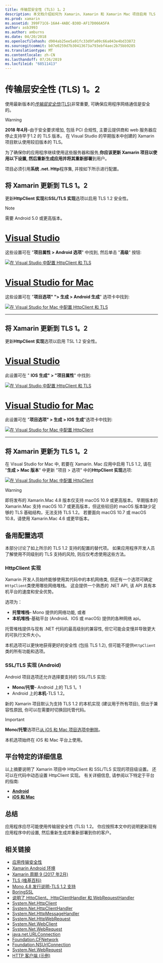 ```yaml
---
title: 传输层安全性 (TLS) 1。2
description: 本文档介绍如何为 Xamarin、Xamarin 和 Xamarin Mac 项目启用 TLS 1.2。 它演示了如何在 Visual Studio 2019 和 Visual Studio for Mac 中执行此操作。
ms.prod: xamarin
ms.assetid: 399F71C6-16A4-4ABC-B30D-AF17D066A5FA
author: asb3993
ms.author: amburns
ms.date: 04/20/2018
ms.openlocfilehash: d904ab25ee5a91fc33d9fa09c66a043e4bd33872
ms.sourcegitcommit: b07e0259d7b30413673a793ebf4aec2b75bb9285
ms.translationtype: MT
ms.contentlocale: zh-CN
ms.lasthandoff: 07/26/2019
ms.locfileid: "68511413"
---
```

# <a name="transport-layer-security-tls-12"></a>传输层安全性 (TLS) 1。2

使用最新版本的[_传输层安全性_(TLS)](https://en.wikipedia.org/wiki/Transport_Layer_Security)非常重要, 可确保应用程序网络通信是安全的。

> [!WARNING]
> **2018 年4月**–由于安全要求增加, 包括 PCI 合规性, 主要云提供商和 web 服务器应停止支持早于1.2 的 TLS 版本。  在 Visual Studio 的早期版本中创建的 Xamarin 项目默认使用较旧版本的 TLS。
>
> 为了确保你的应用程序继续使用这些服务器和服务,**你应该更新 Xamarin 项目以使用以下设置, 然后重新生成应用并将其重新部署**到用户。

项目必须引用**系统 .net. Http**程序集, 并按如下所示进行配置。

## <a name="update-xamarinandroid-to-tls-12"></a>将 Xamarin 更新到 TLS 1。2

更新**HttpClient 实现**和**SSL/TLS 实现**选项以启用 TLS 1.2 安全性。

> [!NOTE]
> 需要 Android 5.0 或更高版本。

# <a name="visual-studiotabwindows"></a>[Visual Studio](#tab/windows)

这些设置可在 "**项目属性 > Android 选项**" 中找到, 然后单击 "**高级**" 按钮:

[![在 Visual Studio 中配置 HttpClient 和 TLS](transport-layer-security-images/android-win-sml.png)](transport-layer-security-images/android-win.png#lightbox)

# <a name="visual-studio-for-mactabmacos"></a>[Visual Studio for Mac](#tab/macos)

这些设置可在 "**项目选项" "> 生成 > Android 生成**" 选项卡中找到:

[![在 Visual Studio for Mac 中配置 HttpClient 和 TLS](transport-layer-security-images/android-mac-sml.png)](transport-layer-security-images/android-mac.png#lightbox)

-----

## <a name="update-xamarinios-to-tls-12"></a>将 Xamarin 更新到 TLS 1。2

更新**HttpClient 实现**选项以启用 TSL 1.2 安全性。

# <a name="visual-studiotabwindows"></a>[Visual Studio](#tab/windows)

此设置可在 " **IOS 生成" > "项目属性**" 中找到:

[![在 Visual Studio 中配置 HttpClient 和 TLS](transport-layer-security-images/ios-win-sml.png)](transport-layer-security-images/ios-win.png#lightbox)

# <a name="visual-studio-for-mactabmacos"></a>[Visual Studio for Mac](#tab/macos)

此设置可在 "**项目选项" > 生成 > IOS 生成**"选项卡中找到:

[![在 Visual Studio for Mac 中配置 HttpClient](transport-layer-security-images/ios-mac-sml.png)](transport-layer-security-images/ios-mac.png#lightbox)

-----

## <a name="update-xamarinmac-to-tls-12"></a>将 Xamarin 更新为 TLS 1。2

在 Visual Studio for Mac 中, 若要在 Xamarin. Mac 应用中启用 TLS 1.2, 请在 "**生成 > Mac 版本**" 中更新 "项目 > 选项" 中的**HttpClient 实现**选项:

[![在 Visual Studio for Mac 中配置 HttpClient](transport-layer-security-images/macos-mac-sml.png)](transport-layer-security-images/macos-mac.png#lightbox)

> [!WARNING]
> 即将发布的 Xamarin.Mac 4.8 版本仅支持 macOS 10.9 或更高版本。
> 早期版本的 Xamarin.Mac 支持 macOS 10.7 或更高版本，但这些较旧的 macOS 版本缺少足够的 TLS 基础结构，无法支持 TLS 1.2。 若要面向 macOS 10.7 或 macOS 10.8，请使用 Xamarin.Mac 4.6 或更早版本。

## <a name="alternative-configuration-options"></a>备用配置选项

本部分讨论了如上所示的 TLS 1.2 支持的配置的替代项。
如果应用程序开发人员了解使用不同级别的 TLS 支持的风险, 则应仅考虑使用这些方法。

### <a name="httpclient-implementation"></a>HttpClient 实现

Xamarin 开发人员始终能够使用其代码中的本机网络类, 但还有一个选项可确定`HttpClient`类使用哪些网络堆栈。 这会提供一个熟悉的 .NET API, 该 API 具有本机平台的速度和安全优势。

选项为：

- **托管堆栈**– Mono 提供的网络功能, 或者
- **本机堆栈**–基础平台 (Android、IOS 或 macOS) 提供的各种网络 api。

托管堆栈提供与现有 .NET 代码的最高级别的兼容性, 但它可能会变慢并导致更大的可执行文件大小。

本机选项可以更快地获得更好的安全性 (包括 TLS 1.2), 但可能不提供`HttpClient`类的所有功能和选项。

### <a name="ssltls-implementation-android"></a>SSL/TLS 实现 (Android)

Android 项目选项还允许选择要支持的 SSL/TLS 实现:

- **Mono/托管**– Android 上的 TLS 1。1
- Android 上的**本机**-TLS 1.2。

新的 Xamarin 项目默认为支持 TLS 1.2 的本机实现 (建议用于所有项目), 但出于兼容性原因, 你可以在需要时切换回托管代码。

> [!IMPORTANT]
> **Mono/托管**选项已[从 iOS 和 Mac 项目选项中删除](https://github.com/xamarin/release-notes-archive/blob/master/release-notes/ios/xamarin.ios_10/xamarin.ios_10.8.md)。
>
> 本机选项始终在 iOS 和 Mac 平台上使用。

## <a name="platform-specific-details"></a>平台特定的详细信息

以上摘要说明了 Xamarin 项目中 HttpClient 和 SSL/TLS 实现的项目级设置。 还可以在代码中动态设置 HttpClient 实现。 有关详细信息, 请参阅以下特定于平台的指南:

- [**Android**](~/android/app-fundamentals/http-stack.md)
- [**iOS 和 Mac**](~/cross-platform/macios/http-stack.md)

## <a name="summary"></a>总结

应用程序应尽可能使用传输层安全性 (TLS) 1.2。
你应按照本文中的说明更新现有应用程序中的设置, 然后重新生成并重新部署到你的客户。

## <a name="related-links"></a>相关链接

- [应用传输安全性](~/ios/app-fundamentals/ats.md)
- [Xamarin Android 环境](~/android/deploy-test/environment.md)
- [Xamarin 周期 9 (2017 年2月)](https://releases.xamarin.com/stable-release-cycle-9/)
- [TLS (维基百科)](https://en.wikipedia.org/wiki/Transport_Layer_Security)
- [Mono 4.8 发行说明-TLS 1.2 支持](https://www.mono-project.com/docs/about-mono/releases/4.8.0/#tls-12-support)
- [BoringSSL](https://boringssl.googlesource.com/boringssl/)
- [说明了 HttpClient、HttpClientHandler 和 WebRequestHandler](https://blogs.msdn.microsoft.com/henrikn/2012/08/07/httpclient-httpclienthandler-and-webrequesthandler-explained/)
- [System.Net.HttpClient](https://msdn.microsoft.com/library/system.net.http.httpclient(v=vs.118).aspx)
- [System.Net.HttpClientHandler](https://msdn.microsoft.com/library/system.net.http.httpclienthandler(v=vs.118).aspx)
- [System.Net.HttpMessageHandler](https://msdn.microsoft.com/library/system.net.http.httpmessagehandler(v=vs.118).aspx)
- [System.Net.HttpWebRequest](https://msdn.microsoft.com/library/system.net.httpwebrequest(v=vs.110).aspx)
- [System.Net.WebClient](https://msdn.microsoft.com/library/system.net.webclient(v=vs.110).aspx)
- [System.Net.WebRequest](https://msdn.microsoft.com/library/system.net.webrequest(v=vs.110).aspx)
- [java.net.URLConnection](https://developer.android.com/reference/java/net/URLConnection.html)
- [Foundation.CFNetwork](xref:CoreFoundation.CFNetwork)
- [Foundation.NSUrlConnection](xref:Foundation.NSUrlConnection)
- [System.Net.WebRequest](https://msdn.microsoft.com/library/system.net.webrequest(v=vs.110).aspx)
- [HTTP 客户端 (示例)](https://developer.xamarin.com/samples/monotouch/HttpClient/)
